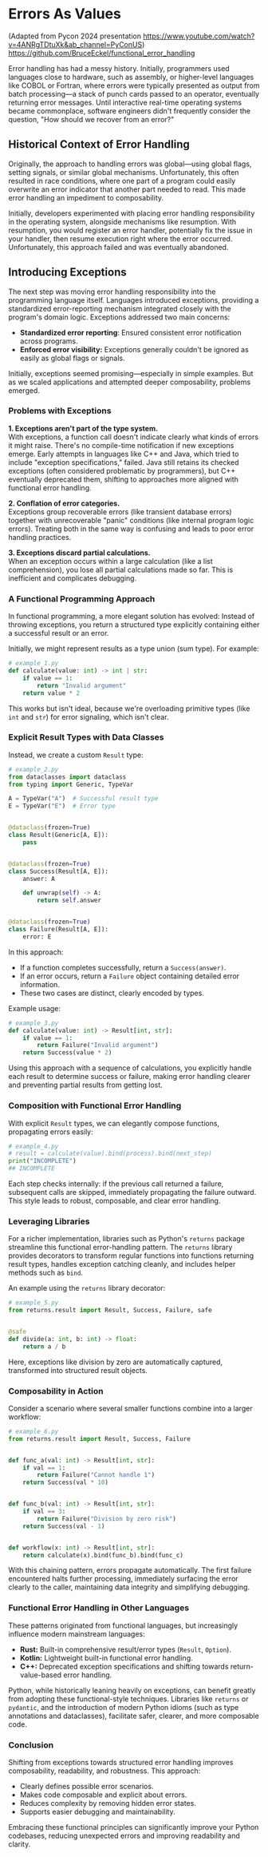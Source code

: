# Errors As Values

(Adapted from Pycon 2024 presentation <https://www.youtube.com/watch?v=4ANRgTDtuXk&ab_channel=PyConUS>)
<https://github.com/BruceEckel/functional_error_handling>

Error handling has had a messy history. Initially, programmers used languages close to hardware, such as assembly, or higher-level languages like COBOL or Fortran, where errors were typically presented as output from batch processing—a stack of punch cards passed to an operator, eventually returning error messages. Until interactive real-time operating systems became commonplace, software engineers didn't frequently consider the question, "How should we recover from an error?"

## Historical Context of Error Handling

Originally, the approach to handling errors was global—using global flags, setting signals, or similar global mechanisms. Unfortunately, this often resulted in race conditions, where one part of a program could easily overwrite an error indicator that another part needed to read. This made error handling an impediment to composability.

Initially, developers experimented with placing error handling responsibility in the operating system, alongside mechanisms like resumption. With resumption, you would register an error handler, potentially fix the issue in your handler, then resume execution right where the error occurred. Unfortunately, this approach failed and was eventually abandoned.

## Introducing Exceptions

The next step was moving error handling responsibility into the programming language itself. Languages introduced exceptions, providing a standardized error-reporting mechanism integrated closely with the program's domain logic. Exceptions addressed two main concerns:

- **Standardized error reporting**: Ensured consistent error notification across programs.
- **Enforced error visibility:** Exceptions generally couldn't be ignored as easily as global flags or signals.

Initially, exceptions seemed promising—especially in simple examples. But as we scaled applications and attempted deeper composability, problems emerged.

### Problems with Exceptions

**1. Exceptions aren't part of the type system.**  
With exceptions, a function call doesn't indicate clearly what kinds of errors it might raise. There's no compile-time notification if new exceptions emerge. Early attempts in languages like C++ and Java, which tried to include "exception specifications," failed. Java still retains its checked exceptions (often considered problematic by programmers), but C++ eventually deprecated them, shifting to approaches more aligned with functional error handling.

**2. Conflation of error categories.**  
Exceptions group recoverable errors (like transient database errors) together with unrecoverable "panic" conditions (like internal program logic errors). Treating both in the same way is confusing and leads to poor error handling practices.

**3. Exceptions discard partial calculations.**  
When an exception occurs within a large calculation (like a list comprehension), you lose all partial calculations made so far. This is inefficient and complicates debugging.

### A Functional Programming Approach

In functional programming, a more elegant solution has evolved: Instead of throwing exceptions, you return a structured type explicitly containing either a successful result or an error.

Initially, we might represent results as a type union (sum type). For example:

```python
# example_1.py
def calculate(value: int) -> int | str:
    if value == 1:
        return "Invalid argument"
    return value * 2
```

This works but isn't ideal, because we're overloading primitive types (like `int` and `str`) for error signaling, which isn't clear.

### Explicit Result Types with Data Classes

Instead, we create a custom `Result` type:

```python
# example_2.py
from dataclasses import dataclass
from typing import Generic, TypeVar

A = TypeVar("A")  # Successful result type
E = TypeVar("E")  # Error type


@dataclass(frozen=True)
class Result(Generic[A, E]):
    pass


@dataclass(frozen=True)
class Success(Result[A, E]):
    answer: A

    def unwrap(self) -> A:
        return self.answer


@dataclass(frozen=True)
class Failure(Result[A, E]):
    error: E
```

In this approach:

- If a function completes successfully, return a `Success(answer)`.
- If an error occurs, return a `Failure` object containing detailed error information.
- These two cases are distinct, clearly encoded by types.

Example usage:

```python
# example_3.py
def calculate(value: int) -> Result[int, str]:
    if value == 1:
        return Failure("Invalid argument")
    return Success(value * 2)
```

Using this approach with a sequence of calculations, you explicitly handle each result to determine success or failure, making error handling clearer and preventing partial results from getting lost.

### Composition with Functional Error Handling

With explicit `Result` types, we can elegantly compose functions, propagating errors easily:

```python
# example_4.py
# result = calculate(value).bind(process).bind(next_step)
print("INCOMPLETE")
## INCOMPLETE
```

Each step checks internally: if the previous call returned a failure, subsequent calls are skipped, immediately propagating the failure outward. This style leads to robust, composable, and clear error handling.

### Leveraging Libraries

For a richer implementation, libraries such as Python's `returns` package streamline this functional error-handling pattern. The `returns` library provides decorators to transform regular functions into functions returning result types, handles exception catching cleanly, and includes helper methods such as `bind`.

An example using the `returns` library decorator:

```python
# example_5.py
from returns.result import Result, Success, Failure, safe


@safe
def divide(a: int, b: int) -> float:
    return a / b
```

Here, exceptions like division by zero are automatically captured, transformed into structured result objects.

### Composability in Action

Consider a scenario where several smaller functions combine into a larger workflow:

```python
# example_6.py
from returns.result import Result, Success, Failure


def func_a(val: int) -> Result[int, str]:
    if val == 1:
        return Failure("Cannot handle 1")
    return Success(val * 10)


def func_b(val: int) -> Result[int, str]:
    if val == 3:
        return Failure("Division by zero risk")
    return Success(val - 1)


def workflow(x: int) -> Result[int, str]:
    return calculate(x).bind(func_b).bind(func_c)
```

With this chaining pattern, errors propagate automatically. The first failure encountered halts further processing, immediately surfacing the error clearly to the caller, maintaining data integrity and simplifying debugging.

### Functional Error Handling in Other Languages

These patterns originated from functional languages, but increasingly influence modern mainstream languages:

- **Rust:** Built-in comprehensive result/error types (`Result`, `Option`).
- **Kotlin:** Lightweight built-in functional error handling.
- **C++:** Deprecated exception specifications and shifting towards return-value-based error handling.

Python, while historically leaning heavily on exceptions, can benefit greatly from adopting these functional-style techniques. Libraries like `returns` or `pydantic`, and the introduction of modern Python idioms (such as type annotations and dataclasses), facilitate safer, clearer, and more composable code.

### Conclusion

Shifting from exceptions towards structured error handling improves composability, readability, and robustness. This approach:

- Clearly defines possible error scenarios.
- Makes code composable and explicit about errors.
- Reduces complexity by removing hidden error states.
- Supports easier debugging and maintainability.

Embracing these functional principles can significantly improve your Python codebases, reducing unexpected errors and improving readability and clarity.
